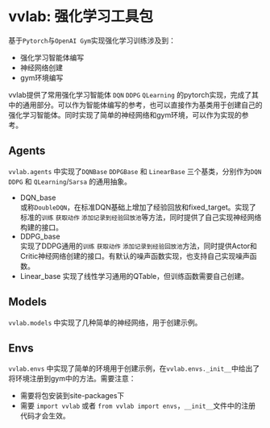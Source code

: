 <!--
 * @author: Jiawei Wu
 * @create time: 2020-03-18 11:35
 * @edit time: 2020-03-30 10:11
 * @file: /RL4Net-lib/wjwgym-home/README.md
 -->
# vvlab: 强化学习工具包

基于`Pytorch`与`OpenAI Gym`实现强化学习训练涉及到：  

- 强化学习智能体编写
- 神经网络创建
- gym环境编写  

vvlab提供了常用强化学习智能体 `DQN` `DDPG` `QLearning` 的pytorch实现，完成了其中的通用部分。可以作为智能体编写的参考，也可以直接作为基类用于创建自己的强化学习智能体。同时实现了简单的神经网络和gym环境，可以作为实现的参考。  

## Agents  

`vvlab.agents` 中实现了`DQNBase` `DDPGBase` 和 `LinearBase` 三个基类，分别作为`DQN` `DDPG` 和 `QLearning`/`Sarsa` 的通用抽象。

- DQN_base  
  或称`DoubleDQN`，在标准DQN基础上增加了经验回放和fixed_target。实现了标准的`训练` `获取动作` `添加记录到经验回放池`等方法，同时提供了自己实现神经网络构建的接口。  
- DDPG_base  
  实现了DDPG通用的`训练` `获取动作` `添加记录到经验回放池`方法，同时提供Actor和Critic神经网络创建的接口。有默认的噪声函数实现，也支持自己实现噪声函数。  
- Linear_base
  实现了线性学习通用的QTable，但训练函数需要自己创建。  

## Models  

`vvlab.models` 中实现了几种简单的神经网络，用于创建示例。  

## Envs  

`vvlab.envs` 中实现了简单的环境用于创建示例，在`vvlab.envs._init__`中给出了将环境注册到gym中的方法。需要注意：  

- 需要将包安装到site-packages下  
- 需要 `import vvlab` 或者 `from vvlab import envs`，`__init__`文件中的注册代码才会生效。
